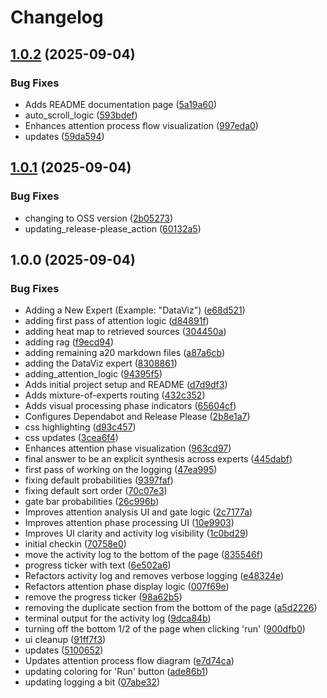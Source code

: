# Changelog

## [1.0.2](https://github.com/ddaugher/moe-rising/compare/v1.0.1...v1.0.2) (2025-09-04)


### Bug Fixes

* Adds README documentation page ([5a19a60](https://github.com/ddaugher/moe-rising/commit/5a19a6075cfcdc3e466a6c83e18152e1dad26eb6))
* auto_scroll_logic ([593bdef](https://github.com/ddaugher/moe-rising/commit/593bdefc38680d5d8e5ff53f54b861ed767f4cd4))
* Enhances attention process flow visualization ([997eda0](https://github.com/ddaugher/moe-rising/commit/997eda045e92a43fcd65f10c17696a4fada830fb))
* updates ([59da594](https://github.com/ddaugher/moe-rising/commit/59da594b4c681c5a6a37f27325cf1aba00a2fb34))

## [1.0.1](https://github.com/ddaugher/moe-rising/compare/v1.0.0...v1.0.1) (2025-09-04)


### Bug Fixes

* changing to OSS version ([2b05273](https://github.com/ddaugher/moe-rising/commit/2b0527384b6902b940ddeac242f9da07e77e9156))
* updating_release-please_action ([60132a5](https://github.com/ddaugher/moe-rising/commit/60132a541a93210c62f5f52d6766f51e73841c73))

## 1.0.0 (2025-09-04)


### Bug Fixes

* Adding a New Expert (Example: "DataViz") ([e68d521](https://github.com/ddaugher/moe-rising/commit/e68d521ac38fc9cdb9035df7e3abd04b43f218ab))
* adding first pass of attention logic ([d84891f](https://github.com/ddaugher/moe-rising/commit/d84891f7fe6a0b176c54a762344546a7f1e64dad))
* adding heat map to retrieved sources ([304450a](https://github.com/ddaugher/moe-rising/commit/304450a7e735d2e1db9c17c8ac76e76fe48f58bd))
* adding rag ([f9ecd94](https://github.com/ddaugher/moe-rising/commit/f9ecd948f38fea79fa26cad9b80babcc58a95d59))
* adding remaining a20 markdown files ([a87a6cb](https://github.com/ddaugher/moe-rising/commit/a87a6cbe04bc5a1a3991c1883bb3974bd2d293a7))
* adding the DataViz expert ([8308861](https://github.com/ddaugher/moe-rising/commit/83088619c8034d6d04213e98b9dbd401011a3981))
* adding_attention_logic ([94395f5](https://github.com/ddaugher/moe-rising/commit/94395f5c1a49215e4270fafe81941c4654b005d1))
* Adds initial project setup and README ([d7d9df3](https://github.com/ddaugher/moe-rising/commit/d7d9df3a0fad9f5e1d13597cb2c0790247fdaf45))
* Adds mixture-of-experts routing ([432c352](https://github.com/ddaugher/moe-rising/commit/432c352ed23d96b8327042e44eb66852466c8aef))
* Adds visual processing phase indicators ([65604cf](https://github.com/ddaugher/moe-rising/commit/65604cfa76cd1001583ccb34e2ab66ae6d9ead16))
* Configures Dependabot and Release Please ([2b8e1a7](https://github.com/ddaugher/moe-rising/commit/2b8e1a76fc6cd7914b83c919cf7fa3ee90ae117f))
* css highlighting ([d93c457](https://github.com/ddaugher/moe-rising/commit/d93c457c94356e297ff4a5a459d4daac4118a70a))
* css updates ([3cea6f4](https://github.com/ddaugher/moe-rising/commit/3cea6f43e2d41a26a06bdf1973b2c187c809813e))
* Enhances attention phase visualization ([963cd97](https://github.com/ddaugher/moe-rising/commit/963cd972eeddb451e3f1afe343dafa8318d6799d))
* final answer to be an explicit synthesis across experts ([445dabf](https://github.com/ddaugher/moe-rising/commit/445dabf3f7a7e8f92766ee3a0e5b433447201a3c))
* first pass of working on the logging ([47ea995](https://github.com/ddaugher/moe-rising/commit/47ea995a1e89297904544da935ef62b1b0dbc912))
* fixing default probabilities ([9397faf](https://github.com/ddaugher/moe-rising/commit/9397fafb7d79a7197372056cb299acf052fcae6e))
* fixing default sort order ([70c07e3](https://github.com/ddaugher/moe-rising/commit/70c07e391daead8d4d13b15bbd7d3f5df152dbc4))
* gate bar probabilities ([26c996b](https://github.com/ddaugher/moe-rising/commit/26c996ba6925148fec2a841b5d4a85e508ea7f18))
* Improves attention analysis UI and gate logic ([2c7177a](https://github.com/ddaugher/moe-rising/commit/2c7177af45f28a440e869ee7880bc669589db925))
* Improves attention phase processing UI ([10e9903](https://github.com/ddaugher/moe-rising/commit/10e9903236d1119580f4910ba5d89e4ddae89237))
* Improves UI clarity and activity log visibility ([1c0bd29](https://github.com/ddaugher/moe-rising/commit/1c0bd296be4916eebae80286bc54ffebb331c2fb))
* initial checkin ([70758e0](https://github.com/ddaugher/moe-rising/commit/70758e0dca1c993c3113e66a4f05e3acb5ad3b83))
* move the activity log to the bottom of the page ([835546f](https://github.com/ddaugher/moe-rising/commit/835546ff85dbff9f0102c11b5d72c44464c582a7))
* progress ticker with text ([6e502a6](https://github.com/ddaugher/moe-rising/commit/6e502a63dc2124110a716742eb48fe77f120f665))
* Refactors activity log and removes verbose logging ([e48324e](https://github.com/ddaugher/moe-rising/commit/e48324e4af38d9c82177139d47e31e5ac424e4f4))
* Refactors attention phase display logic ([007f69e](https://github.com/ddaugher/moe-rising/commit/007f69e8a8f6855fdff98804769f025d6c71fb5b))
* remove the progress ticker ([98a62b5](https://github.com/ddaugher/moe-rising/commit/98a62b5cf633ee1c45087f8e1b788a4e513d28cb))
* removing the duplicate section from the bottom of the page ([a5d2226](https://github.com/ddaugher/moe-rising/commit/a5d2226bb207dbe1ab4b9e715a4925cfdd934db8))
* terminal output for the activity log ([9dca84b](https://github.com/ddaugher/moe-rising/commit/9dca84b03e4be050ddf4b01d790da8ab98254524))
* turning off the bottom 1/2 of the page when clicking 'run' ([900dfb0](https://github.com/ddaugher/moe-rising/commit/900dfb0e063f2d6f22b52ff4befb778dd712f62a))
* ui cleanup ([91ff7f3](https://github.com/ddaugher/moe-rising/commit/91ff7f3bdb83d6944c3efe1f0b9afeda597f86e5))
* updates ([5100652](https://github.com/ddaugher/moe-rising/commit/5100652d290362926c3aeab6255d4e7abf0dddbd))
* Updates attention process flow diagram ([e7d74ca](https://github.com/ddaugher/moe-rising/commit/e7d74caf8ede8274db189c0a03425e3458d9b58b))
* updating coloring for 'Run' button ([ade86b1](https://github.com/ddaugher/moe-rising/commit/ade86b190f07a94f20da227c9a370bce13da14a8))
* updating logging a bit ([07abe32](https://github.com/ddaugher/moe-rising/commit/07abe328b7f04912540d5d17b0691abc0c1bbed8))
